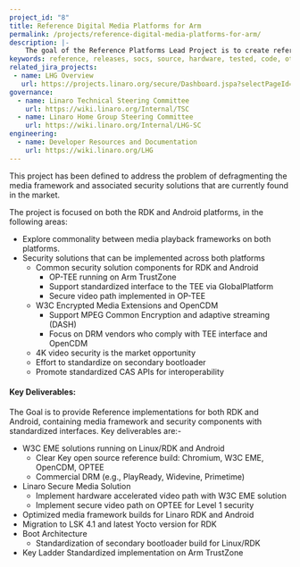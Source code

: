 ```yaml
---
project_id: "8"
title: Reference Digital Media Platforms for Arm
permalink: /projects/reference-digital-media-platforms-for-arm/
description: |-
    The goal of the Reference Platforms Lead Project is to create reference end to end open source software releases for Arm SoCs in applications ranging from the Embedded to Enterprise segments.
keywords: reference, releases, socs, source, hardware, tested, code, other, their, details
related_jira_projects:
 - name: LHG Overview
   url: https://projects.linaro.org/secure/Dashboard.jspa?selectPageId=10203
governance:
  - name: Linaro Technical Steering Committee
    url: https://wiki.linaro.org/Internal/TSC
  - name: Linaro Home Group Steering Committee
    url: https://wiki.linaro.org/Internal/LHG-SC
engineering:
  - name: Developer Resources and Documentation
    url: https://wiki.linaro.org/LHG
---
```

This project has been defined to address the problem of defragmenting the media framework and associated security solutions that are currently found in the market.

The project is focused on both the RDK and Android platforms, in the following areas:

- Explore commonality between media playback frameworks on both platforms.
- Security solutions that can be implemented across both platforms
   - Common security solution components for RDK and Android
      - OP-TEE running on Arm TrustZone
      - Support standardized interface to the TEE via GlobalPlatform
      - Secure video path implemented in OP-TEE
   - W3C Encrypted Media Extensions and OpenCDM
      - Support MPEG Common Encryption and adaptive streaming (DASH)
      - Focus on DRM vendors who comply with TEE interface and OpenCDM
   - 4K video security is the market opportunity
   - Effort to standardize on secondary bootloader
   - Promote standardized CAS APIs for interoperability

#### Key Deliverables:

The Goal is to provide Reference implementations for both RDK and Android, containing media framework and security components with standardized interfaces. Key deliverables are:-

- W3C EME solutions running on Linux/RDK and Android
   - Clear Key open source reference build: Chromium, W3C EME, OpenCDM, OPTEE
   - Commercial DRM (e.g., PlayReady, Widevine, Primetime)
- Linaro Secure Media Solution
   - Implement hardware accelerated video path with W3C EME solution
   - Implement secure video path on OPTEE for Level 1 security
- Optimized media framework builds for Linaro RDK and Android
- Migration to LSK 4.1 and latest Yocto version for RDK
- Boot Architecture
   - Standardization of secondary bootloader build for Linux/RDK
- Key Ladder Standardized implementation on Arm TrustZone
